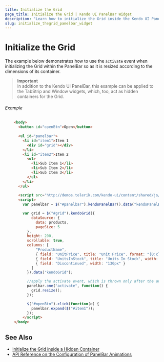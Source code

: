```yaml
---
title: Initialize the Grid
page_title: Initialize the Grid | Kendo UI PanelBar Widget
description: "Learn how to initialize the Grid inside the Kendo UI PanelBar by resizing it according to the dimensions of its container."
slug: initialize_thegrid_panelbar_widget
---
```


# Initialize the Grid

The example below demonstrates how to use the `activate` event when initializing the Grid within the PanelBar so as it is resized according to the dimensions of its container. 

> **Important**  
> In addition to the Kendo UI PanelBar, this example can be applied to the TabStrip and Window widgets, which, too, act as hidden containers for the Grid. 

###### Example

```html
    <body>
      <button id="openBtn">Open</button>
      
      <ul id="panelbar">
        <li id="item1">Item 1
          <div id="grid"></div>
        </li>
        <li id="item2">Item 2
          <ul>
            <li>Sub Item 1</li>
            <li>Sub Item 2</li>
            <li>Sub Item 3</li>
          </ul>
        </li>
      </ul>
      
      <script src="http://demos.telerik.com/kendo-ui/content/shared/js/products.js"></script>
      <script>
        var panelbar = $("#panelbar").kendoPanelBar().data("kendoPanelBar");

        var grid = $("#grid").kendoGrid({
            dataSource: {
              data: products,
              pageSize: 5
          },
          height: 200,
          scrollable: true,
          columns: [
              "ProductName",
              { field: "UnitPrice", title: "Unit Price", format: "{0:c}", width: "130px" },
              { field: "UnitsInStock", title: "Units In Stock", width: "130px" },
              { field: "Discontinued", width: "130px" }
            ]
          }).data("kendoGrid");

          //apply the activate event, which is thrown only after the animation is played out
          panelbar.one("activate", function() {
          	grid.resize();
          });

          $("#openBtn").click(function(e) {
          	panelbar.expand($("#item1"));
          });
        </script>
    </body>
```

## See Also

* [Initialize the Grid inside a Hidden Container](/web/grid/appearance#initialize-the-grid-inside-a-hidden-container)    
* [API Reference on the Configuration of PanelBar Animations](/api/javascript/ui/panelbar#configuration-animation)
